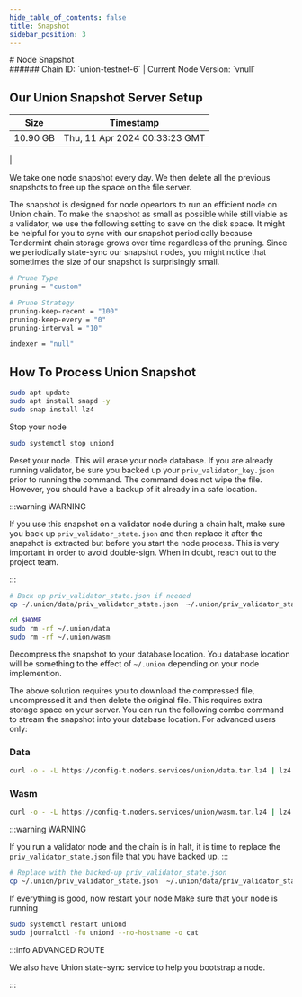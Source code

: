 ```yaml
---
hide_table_of_contents: false
title: Snapshot
sidebar_position: 3
---
```


<div class="h1-with-icon icon-union">
# Node Snapshot
</div>
###### Chain ID: `union-testnet-6` | Current Node Version: `vnull`

## Our Union Snapshot Server Setup

| Size   | Timestamp    |
|--------|--------------|
| 10.90 GB | Thu, 11 Apr 2024 00:33:23 GMT  |


We take one node snapshot every day. We then delete all the previous snapshots to free up the space on the file server.

The snapshot is designed for node opeartors to run an efficient node on Union chain. To make the snapshot as small as possible while still viable as a validator, we use the following setting to save on the disk space. It might be helpful for you to sync with our snapshot periodically because Tendermint chain storage grows over time regardless of the pruning. Since we periodically state-sync our snapshot nodes, you might notice that sometimes the size of our snapshot is surprisingly small.

```bash title="app.toml"
# Prune Type
pruning = "custom"

# Prune Strategy
pruning-keep-recent = "100"
pruning-keep-every = "0"
pruning-interval = "10"
```

```bash title="config.toml"
indexer = "null"
```

## How To Process Union Snapshot
```bash
sudo apt update
sudo apt install snapd -y
sudo snap install lz4
```

Stop your node
```bash
sudo systemctl stop uniond
```
Reset your node. This will erase your node database. If you are already running validator, be sure you backed up your `priv_validator_key.json` prior to running the command. The command does not wipe the file. However, you should have a backup of it already in a safe location.

:::warning WARNING

If you use this snapshot on a validator node during a chain halt, make sure you back up `priv_validator_state.json` and then replace it after the snapshot is extracted but before you start the node process. This is very important in order to avoid double-sign. When in doubt, reach out to the project team.

:::

```bash
# Back up priv_validator_state.json if needed
cp ~/.union/data/priv_validator_state.json  ~/.union/priv_validator_state.json

cd $HOME
sudo rm -rf ~/.union/data
sudo rm -rf ~/.union/wasm
```

Decompress the snapshot to your database location. You database location will be something to the effect of `~/.union` depending on your node implemention.

The above solution requires you to download the compressed file, uncompressed it and then delete the original file. This requires extra storage space on your server. You can run the following combo command to stream the snapshot into your database location. For advanced users only:
### Data
```bash
curl -o - -L https://config-t.noders.services/union/data.tar.lz4 | lz4 -d | tar -x -C ~/.union
```
### Wasm
```bash
curl -o - -L https://config-t.noders.services/union/wasm.tar.lz4 | lz4 -d | tar -x -C ~/.union
```

:::warning WARNING

If you run a validator node and the chain is in halt, it is time to replace the `priv_validator_state.json` file that you have backed up.
:::

```bash
# Replace with the backed-up priv_validator_state.json
cp ~/.union/priv_validator_state.json  ~/.union/data/priv_validator_state.json
```

If everything is good, now restart your node
Make sure that your node is running

```bash
sudo systemctl restart uniond
sudo journalctl -fu uniond --no-hostname -o cat
```

:::info ADVANCED ROUTE

We also have Union state-sync service to help you bootstrap a node.

:::
